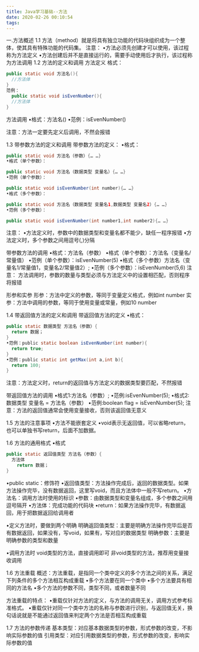```yaml
---
title: Java学习基础--方法
date: 2020-02-26 00:10:54
tags:
---
```


一.方法概述
1.1
方法（method）就是将具有独立功能的代码块组织成为一个整体，使其具有特殊功能的代码集。
注意：
•方法必须先创建才可以使用，该过程称为方法定义
•方法创建后并不是直接运行的，需要手动使用后才执行，该过程称为方法调用
1.2 方法的定义和调用
方法定义
格式：

```java
public static void 方法名(){
  //方法体
}
范例：
  public static void isEvenNumber(){
  //方法体
}
```


方法调用
•格式：方法名()
•范例：isEvenNumber()

注意：方法一定要先定义后调用，不然会报错

1.3 带参数方法的定义和调用
带参数方法的定义：
•格式：

```java
public static void 方法名（参数）{… …}
•格式（单个参数）：

public static void 方法名（数据类型 变量名）{… …}
•范例（单个参数）：

public static void isEvenNumber(int number){… …}
•格式（多个参数）：

public static void 方法名（数据类型 变量名1,数据类型 变量名2）{… …}
•范例（多个参数）：

public static void isEvenNumber(int number1,int number2){… …}
```


注意：
•方法定义时，参数中的数据类型和变量名都不能少，缺任一程序报错
•方法定义时，多个参数之间用逗号(,)分隔

带参数方法的调用
•格式：方法名（参数）
•格式（单个参数）：方法名（变量名/常量值）
•范例（单个参数）：isEvenNumber(5)
•格式（多个参数）方法名（变量名1/常量值1，变量名2/常量值2）;
•范例（多个参数）：isEvenNumber(5,6)
注意：
方法调用时，参数的数量与类型必须与方法定义中的设置相匹配，否则程序将报错

形参和实参
形参：方法中定义的参数，等同于变量定义格式，例如int number
实参：方法中调用的参数，等同于使用变量或常量，例如10 number

1.4 带返回值方法的定义和调用
带返回值方法的定义
•格式：
```java
public static 数据类型 方法名（参数）{
  return 数据；
}
•范例：public static boolean isEvenNumber(int number){
  return true;
}
•范例：public static int getMax(int a,int b){
  return 100;
}
```
注意：方法定义时，return的返回值与方法定义的数据类型要匹配，不然报错

带返回值方法的调用
•格式1:方法名（参数）;
•范例:isEvenNumber(5);
•格式2:数据类型 变量名 = 方法名（参数）
•范例:boolean flag = isEvenNumber(5);
注意：方法的返回值通常会使用变量接收，否则该返回值无意义

1.5 方法的注意事项
•方法不能嵌套定义
•void表示无返回值，可以省略return，也可以单独书写return，后面不加数据。

1.6 方法的通用格式
•格式

```java
public static 返回值类型 方法名（参数）{
  方法体
    return 数据；
}
```

•public static：修饰符
•返回值类型：方法操作完成后，返回的数据类型。如果方法操作完毕，没有数据返回，这里写void，而且方法体中一般不写return。
•方法名：调用方法时使用的标识
•参数：由数据类型和变量名组成，多个参数之间用逗号隔开
•方法体：完成功能的代码块
•return：如果方法操作完毕，有数据返回，用于把数据返回给调用者

•定义方法时，要做到两个明确
明确返回值类型：主要是明确方法操作完毕后是否有数据返回，如果没有，写void，如果有，写对应的数据类型
明确参数：主要是明确参数的类型和数量

•调用方法时
void类型的方法，直接调用即可
非void类型的方法，推荐用变量接收调用

1.6 方法重载
概述：方法重载，是指同一个类中定义的多个方法之间的关系，满足下列条件的多个方法相互构成重载
•多个方法要在同一个类中
•多个方法要具有相同的方法名
•多个方法的参数不同，类型不同，或者数量不同

方法重载的特点：
•重载仅针对方法的定义，与方法的调用无关，调用方式参考标准格式。
•重载仅针对同一个类中方法的名称与参数进行识别，与返回值无关，换句话说就是不能通过返回值来判定两个方法是否相互构成重载

1.7 方法的参数传递
基本类型：对应基本数据类型的参数，形式参数的改变，不影响实际参数的值
引用类型：对应引用数据类型的参数，形式参数的改变，影响实际参数的值